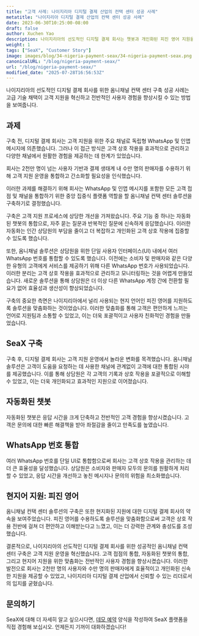 ```yaml
---
title: "고객 사례: 나이지리아 디지털 결제 산업의 컨택 센터 성공 사례"
metatitle: "나이지리아 디지털 결제 산업의 컨택 센터 성공 사례"
date: 2023-06-30T10:25:00-08:00
draft: false
author: Xuchen Yao
description: 나이지리아의 선도적인 디지털 결제 회사는 챗봇과 개인화된 피진 영어 지원을 통합한 옴니채널 컨택 센터를 통해 혁신적인 고객 지원을 달성하여 수백만 명의 사용자와 판매자에게 혜택을 주었습니다.
weight: 1
tags: ["SeaX", "Customer Story"]
image: images/blog/34-nigeria-payment-seax/34-nigeria-payment-seax.png
canonicalURL: "/blog/nigeria-payment-seax/"
url: "/blog/nigeria-payment-seax/"
modified_date: "2025-07-28T16:56:53Z"
---
```


나이지리아의 선도적인 디지털 결제 회사를 위한 옴니채널 컨택 센터 구축 성공 사례는 고급 기술 채택이 고객 지원을 혁신하고 전반적인 사용자 경험을 향상시킬 수 있는 방법을 보여줍니다.

## 과제
구축 전, 디지털 결제 회사는 고객 지원을 위한 주요 채널로 독립형 WhatsApp 및 인앱 메시지에 의존했습니다. 그러나 이 접근 방식은 고객 상호 작용을 효과적으로 관리하고 다양한 채널에서 원활한 경험을 제공하는 데 한계가 있었습니다.

회사는 2천만 명이 넘는 사용자 기반과 결제 생태계 내 수만 명의 판매자를 수용하기 위해 고객 지원 운영을 통합하고 간소화할 필요성을 인식했습니다.

이러한 과제를 해결하기 위해 회사는 WhatsApp 및 인앱 메시지를 포함한 모든 고객 접점 및 채널을 통합하기 위한 중앙 집중식 플랫폼 역할을 할 옴니채널 컨택 센터 솔루션을 구축하기로 결정했습니다.

구축은 고객 지원 프로세스에 상당한 개선을 가져왔습니다. 주요 기능 중 하나는 자동화된 챗봇의 통합으로, 자주 묻는 질문과 반복적인 질문에 신속하게 응답했습니다. 이러한 자동화는 인간 상담원의 부담을 줄이고 더 복잡하고 개인화된 고객 상호 작용에 집중할 수 있도록 했습니다.

또한, 옴니채널 솔루션은 상담원을 위한 단일 사용자 인터페이스(UI) 내에서 여러 WhatsApp 번호를 통합할 수 있도록 했습니다. 이전에는 소비자 및 판매자와 같은 다양한 유형의 고객에게 서비스를 제공하기 위해 다른 WhatsApp 번호가 사용되었습니다. 이러한 분리는 고객 상호 작용을 효과적으로 관리하고 모니터링하는 것을 어렵게 만들었습니다. 새로운 솔루션을 통해 상담원은 더 이상 다른 WhatsApp 계정 간에 전환할 필요가 없어 효율성과 생산성이 향상되었습니다.

구축의 중요한 측면은 나이지리아에서 널리 사용되는 현지 언어인 피진 영어를 지원하도록 솔루션을 맞춤화하는 것이었습니다. 이러한 맞춤화를 통해 고객은 편안하게 느끼는 언어로 지원팀과 소통할 수 있었고, 이는 더욱 포괄적이고 사용자 친화적인 경험을 만들었습니다.

## SeaX 구축
구축 후, 디지털 결제 회사는 고객 지원 운영에서 놀라운 변화를 목격했습니다. 옴니채널 솔루션은 고객이 도움을 요청하는 데 사용한 채널에 관계없이 고객에 대한 통합된 시야를 제공했습니다. 이를 통해 상담원은 각 고객의 기록과 상호 작용을 포괄적으로 이해할 수 있었고, 이는 더욱 개인화되고 효과적인 지원으로 이어졌습니다.

## 자동화된 챗봇
자동화된 챗봇은 응답 시간을 크게 단축하고 전반적인 고객 경험을 향상시켰습니다. 고객은 문의에 대한 빠른 해결책을 받아 좌절감을 줄이고 만족도를 높였습니다.

## WhatsApp 번호 통합
여러 WhatsApp 번호를 단일 UI로 통합함으로써 회사는 고객 상호 작용을 관리하는 데 더 큰 효율성을 달성했습니다. 상담원은 소비자와 판매자 모두의 문의를 원활하게 처리할 수 있었고, 응답 시간을 개선하고 놓친 메시지나 문의의 위험을 최소화했습니다.

## 현지어 지원: 피진 영어
옴니채널 컨택 센터 솔루션의 구축은 또한 현지화된 지원에 대한 디지털 결제 회사의 약속을 보여주었습니다. 피진 영어를 수용하도록 솔루션을 맞춤화함으로써 고객은 상호 작용 전반에 걸쳐 더 편안하고 이해받는다고 느꼈고, 이는 더 강력한 관계와 충성도를 조성했습니다.

결론적으로, 나이지리아의 선도적인 디지털 결제 회사를 위한 성공적인 옴니채널 컨택 센터 구축은 고객 지원 운영을 혁신했습니다. 고객 접점의 통합, 자동화된 챗봇의 통합, 그리고 현지어 지원을 위한 맞춤화는 전반적인 사용자 경험을 향상시켰습니다. 이러한 발전으로 회사는 2천만 명의 사용자와 수만 명의 판매자에게 효율적이고 개인화된 신속한 지원을 제공할 수 있었고, 나이지리아 디지털 결제 산업에서 신뢰할 수 있는 리더로서의 입지를 굳혔습니다.


## 문의하기

SeaX에 대해 더 자세히 알고 싶으시다면, [데모 예약](https://meetings.hubspot.com/seasalt-ai/seasalt-meeting) 양식을 작성하여 SeaX 플랫폼을 직접 경험해 보십시오. 언제든지 기꺼이 대화하겠습니다!
